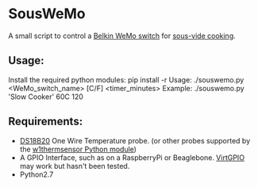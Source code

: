 SousWeMo
========

A small script to control a [Belkin WeMo switch](http://www.belkin.com/uk/F7C027-Belkin/p/P-F7C027/) for [sous-vide cooking](https://en.wikipedia.org/wiki/Sous-vide).

Usage:
------
Install the required python modules:
    pip install -r
Usage:
    ./souswemo.py <WeMo_switch_name> <target>[C/F] <timer_minutes>
Example:
    ./souswemo.py 'Slow Cooker' 60C 120

Requirements:
-------------
* [DS18B20](https://www.adafruit.com/search?q=DS18B20) One Wire Temperature probe. (or other probes supported by the [w1thermsensor Python module](https://github.com/timofurrer/w1thermsensor))
* A GPIO Interface, such as on a RaspberryPi or Beaglebone. [VirtGPIO](https://github.com/BLavery/virtual-GPIO) may work but hasn't been tested.
* Python2.7
